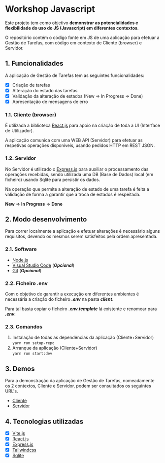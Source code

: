 # Workshop Javascript

Este projeto tem como objetivo **demonstrar as potencialidades e flexibilidade do uso do JS (Javascript) em diferentes contextos**.

O repositório contém o código fonte em JS de uma aplicação para efetuar a Gestão de Tarefas, com código em contexto de Cliente (browser) e Servidor.

## 1. Funcionalidades

A aplicação de Gestão de Tarefas tem as seguintes funcionalidades:

- [x] Criação de tarefas
- [x] Alteração do estado das tarefas
- [x] Validação da alteração de estados (New => In Progress => Done)
- [x] Apresentação de mensagens de erro

### 1.1. Cliente (browser)

É utilizada a biblioteca [React.js](https://reactjs.org) para apoio na criação de toda a UI (Interface de Utilizador).

A aplicação comunica com uma WEB API (Servidor) para efetuar as respetivas operações disponíveis, usando pedidos HTTP em REST JSON.

### 1.2. Servidor

No Servidor é utilizado o [Express.js](https://expressjs.com) para auxiliar o processamento das operações recebidas, sendo utilizada uma DB (Base de Dados) local (em ficheiro) usando Sqlite para persistir os dados.

Na operação que permite a alteração de estado de uma tarefa é feita a validação de forma a garantir que a troca de estados é respeitada.

**New** => **In Progress** => **Done**

## 2. Modo desenvolvimento

Para correr localmente a aplicação e efetuar alterações é necessário alguns requisitos, devendo os mesmos serem satisfeitos pela ordem apresentada.

### 2.1. Software

- [Node.js](https://nodejs.org)
- [Visual Studio Code](https://code.visualstudio.com) (**_Opcional_**)
- [Git](https://git-scm.com) (**_Opcional_**)

### 2.2. Ficheiro .env

Com o objetivo de garantir a execução em diferentes ambientes é necessária a criação do ficheiro **_.env_** na pasta **_client_**.

Para tal basta copiar o ficheiro **_.env.template_** lá existente e renomear para **_.env_**.

### 2.3. Comandos

1. Instalação de todas as dependências da aplicação (Cliente+Servidor)<br>`yarn run setup-repo`
2. Arranque da aplicação (Cliente+Servidor)<br>`yarn run start:dev`

## 3. Demos

Para a demonstração da aplicação de Gestão de Tarefas, nomeadamente os 2 contextos, Cliente e Servidor, podem ser consultados os seguintes URL's.

- [Cliente](https://js-workshop.netlify.app)
- [Servidor](https://js-workshop.herokuapp.com)

## 4. Tecnologias utilizadas

- [x] [Vite.js](https://vitejs.dev)
- [x] [React.js](https://reactjs.org)
- [x] [Express.js](https://expressjs.com)
- [x] [Tailwindcss](https://tailwindcss.com)
- [x] [Sqlite](https://www.sqlite.org)
